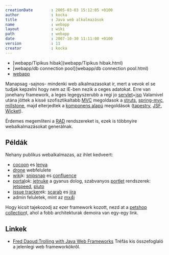 ```yaml
---
creationDate        : 2005-03-03 15:12:05 +0100 
author              : kocka 
title               : Java web alkalmazások 
name                : webapp 
layout              : wiki 
path                : webapp 
date                : 2007-10-30 11:11:00 +0100 
version             : 11 
creator             : kocka 
---
```


-   [webapp/Tipikus hibak](webapp/Tipikus hibak.html)
-   [webapp/db connection pool](webapp/db connection pool.html)
-   [webapp](webapp.html)



Manapsag -sajnos- mindenki web alkalmazasokat ir, mert a vevok el se tudjak kepzelni hogy nem az IE-ben nezik a ceges adatokat. Erre van jonehany framework, a leges legegyszerubb a regi jo [servlet](servlet.html)+[jsp](JSP.html) Valamivel utána jöttek a kissé szofisztikaltabb [MVC](MVC.html) megoldasok a [struts](struts.html), [spring-mvc](spring.html), [millstone](millstone.html), majd elterjedtek a [komponens alapú](Component%20Based%20Web%20Frameworks.html)  megoldások ([tapestry](tapestry.html), [JSF](JSF.html), [Wicket](Wicket.html)).

Érdemes megemlíteni a [RAD](rad.html) rendszereket is, ezek is többnyire webalkalmazásokat generálnak.

## Példák

Nehany publikus webalkalmazas, az ihlet kedveert:

*   [cocoon](cocoon.html) es [lenya](lenya.html)
*   [drone](drone.html) webfelulete
*   [wiki](wiki.html)k: [snipsnap](SnipSnap.html) es [confluence](confluence.html)
*   [portal](Missing.html)ok: [jetnuke](JetNuke.html) a gyanus dolog, szabvanyos [portlet](portlet.html) rendszerek: [jetspeed](JetSpeed.html), [pluto](Missing.html)
*   [issue tracker](issue%20tracker.html)ek: [scarab](scarab.html) es [jira](jira.html)
*   admin feluletek, mint az [mx4j](mx4j.html)

Hogy kicsit tajekozodj az ezer framework kozott, nezd at a [petshop collection](petshop%20collection.html)t, ahol a fobb architekturak demoira van egy-egy link.

## Linkek

*   [Fred Daoud:Trolling with Java Web Frameworks](http://www.jroller.com/javelotinfo/entry/trolling_with_java_web_frameworks) Tréfás kis összefoglaló a jelenlegi web frameworkökről.


